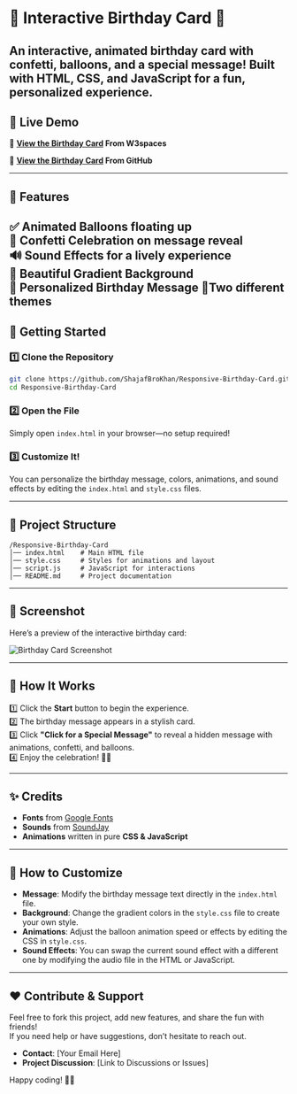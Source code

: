 # 🎉 Interactive Birthday Card 🎂

An interactive, animated birthday card with confetti, balloons, and a special message! Built with **HTML, CSS, and JavaScript** for a fun, personalized experience.
---
## 🌟 Live Demo
🎈 **[View the Birthday Card](https://responsive-birthday-card.w3spaces.com) From W3spaces**

🎈 **[View the Birthday Card](https://shajafbrokhan.github.io/Responsive-Birthday-Card/
) From GitHub**

---

## 📜 Features
✅ **Animated Balloons** floating up  
🎊 **Confetti Celebration** on message reveal  
🔊 **Sound Effects** for a lively experience  
🎨 **Beautiful Gradient Background**  
💌 **Personalized Birthday Message**
🎂Two different themes
---

## 🚀 Getting Started

### 1️⃣ Clone the Repository
```sh
git clone https://github.com/ShajafBroKhan/Responsive-Birthday-Card.git
cd Responsive-Birthday-Card
```

### 2️⃣ Open the File
Simply open `index.html` in your browser—no setup required!

### 3️⃣ Customize It!
You can personalize the birthday message, colors, animations, and sound effects by editing the `index.html` and `style.css` files.

---

## 📂 Project Structure
```
/Responsive-Birthday-Card
│── index.html    # Main HTML file
│── style.css     # Styles for animations and layout
│── script.js     # JavaScript for interactions
│── README.md     # Project documentation
```

---

## 📸 Screenshot
Here’s a preview of the interactive birthday card:

![Birthday Card Screenshot](path/to/screenshot.png)

---

## 🎁 How It Works
1️⃣ Click the **Start** button to begin the experience.  
2️⃣ The birthday message appears in a stylish card.  
3️⃣ Click **"Click for a Special Message"** to reveal a hidden message with animations, confetti, and balloons.  
4️⃣ Enjoy the celebration! 🎂🎊

---

## ✨ Credits
- **Fonts** from [Google Fonts](https://fonts.google.com/)  
- **Sounds** from [SoundJay](https://www.soundjay.com/)  
- **Animations** written in pure **CSS & JavaScript**

---

## 📄 How to Customize
- **Message**: Modify the birthday message text directly in the `index.html` file.
- **Background**: Change the gradient colors in the `style.css` file to create your own style.
- **Animations**: Adjust the balloon animation speed or effects by editing the CSS in `style.css`.
- **Sound Effects**: You can swap the current sound effect with a different one by modifying the audio file in the HTML or JavaScript.

---

## ❤️ Contribute & Support
Feel free to fork this project, add new features, and share the fun with friends!  
If you need help or have suggestions, don’t hesitate to reach out.

- **Contact**: [Your Email Here]  
- **Project Discussion**: [Link to Discussions or Issues]

Happy coding! 🎂✨
